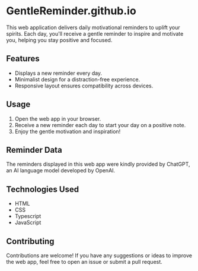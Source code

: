 # GentleReminder.github.io

This web application delivers daily motivational reminders to uplift your spirits. Each day, you'll receive a gentle reminder to inspire and motivate you, helping you stay positive and focused.

## Features

- Displays a new reminder every day.
- Minimalist design for a distraction-free experience.
- Responsive layout ensures compatibility across devices.

## Usage

1. Open the web app in your browser.
2. Receive a new reminder each day to start your day on a positive note.
3. Enjoy the gentle motivation and inspiration!

## Reminder Data

The reminders displayed in this web app were kindly provided by ChatGPT, an AI language model developed by OpenAI.

## Technologies Used

- HTML
- CSS
- Typescript
- JavaScript

## Contributing

Contributions are welcome! If you have any suggestions or ideas to improve the web app, feel free to open an issue or submit a pull request.


